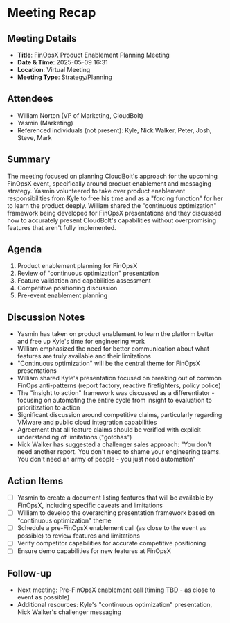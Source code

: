 # Meeting Recap

## Meeting Details
- **Title**: FinOpsX Product Enablement Planning Meeting
- **Date & Time**: 2025-05-09 16:31
- **Location**: Virtual Meeting
- **Meeting Type**: Strategy/Planning

## Attendees
- William Norton (VP of Marketing, CloudBolt)
- Yasmin (Marketing)
- Referenced individuals (not present): Kyle, Nick Walker, Peter, Josh, Steve, Mark

## Summary
The meeting focused on planning CloudBolt's approach for the upcoming FinOpsX event, specifically around product enablement and messaging strategy. Yasmin volunteered to take over product enablement responsibilities from Kyle to free his time and as a "forcing function" for her to learn the product deeply. William shared the "continuous optimization" framework being developed for FinOpsX presentations and they discussed how to accurately present CloudBolt's capabilities without overpromising features that aren't fully implemented.

## Agenda
1. Product enablement planning for FinOpsX
2. Review of "continuous optimization" presentation
3. Feature validation and capabilities assessment
4. Competitive positioning discussion
5. Pre-event enablement planning

## Discussion Notes
- Yasmin has taken on product enablement to learn the platform better and free up Kyle's time for engineering work
- William emphasized the need for better communication about what features are truly available and their limitations
- "Continuous optimization" will be the central theme for FinOpsX presentations
- William shared Kyle's presentation focused on breaking out of common FinOps anti-patterns (report factory, reactive firefighters, policy police)
- The "insight to action" framework was discussed as a differentiator - focusing on automating the entire cycle from insight to evaluation to prioritization to action
- Significant discussion around competitive claims, particularly regarding VMware and public cloud integration capabilities
- Agreement that all feature claims should be verified with explicit understanding of limitations ("gotchas")
- Nick Walker has suggested a challenger sales approach: "You don't need another report. You don't need to shame your engineering teams. You don't need an army of people - you just need automation"

## Action Items
- [ ] Yasmin to create a document listing features that will be available by FinOpsX, including specific caveats and limitations
- [ ] William to develop the overarching presentation framework based on "continuous optimization" theme
- [ ] Schedule a pre-FinOpsX enablement call (as close to the event as possible) to review features and limitations
- [ ] Verify competitor capabilities for accurate competitive positioning
- [ ] Ensure demo capabilities for new features at FinOpsX

## Follow-up
- Next meeting: Pre-FinOpsX enablement call (timing TBD - as close to event as possible)
- Additional resources: Kyle's "continuous optimization" presentation, Nick Walker's challenger messaging